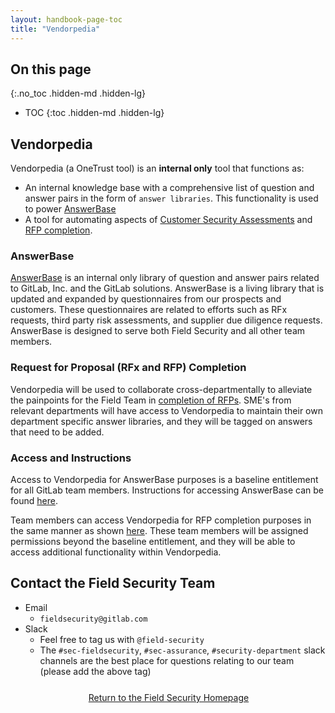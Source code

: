 ```yaml
---
layout: handbook-page-toc
title: "Vendorpedia"
---
```


## On this page
{:.no_toc .hidden-md .hidden-lg}
 
- TOC
{:toc .hidden-md .hidden-lg}


## Vendorpedia

Vendorpedia (a OneTrust tool) is an **internal only** tool that functions as:

* An internal knowledge base with a comprehensive list of question and answer pairs in the form of `answer libraries`. This functionality is used to power [AnswerBase](https://about.gitlab.com/handbook/security/security-assurance/field-security/answerbase.html)
* A tool for automating aspects of [Customer Security Assessments](/handbook/security/security-assurance/field-security/customer-security-assessment-process.html) and [RFP completion](https://about.gitlab.com/handbook/security/security-assurance/field-security/Field-Security-RFP.html).

### AnswerBase

[AnswerBase](https://about.gitlab.com/handbook/security/security-assurance/field-security/answerbase.html) is an internal only library of question and answer pairs related to GitLab, Inc. and the GitLab solutions. AnswerBase is a living library that is updated and expanded by questionnaires from our prospects and customers. These questionnaires are related to efforts such as RFx requests, third party risk assessments, and supplier due diligence requests. AnswerBase is designed to serve both Field Security and all other team members.

### Request for Proposal (RFx and RFP) Completion

Vendorpedia will be used to collaborate cross-departmentally to alleviate the painpoints for the Field Team in [completion of RFPs](https://about.gitlab.com/handbook/security/security-assurance/field-security/Field-Security-RFP.html). SME's from relevant departments will have access to Vendorpedia to maintain their own department specific answer libraries, and they will be tagged on answers that need to be added.

### Access and Instructions

Access to Vendorpedia for AnswerBase purposes is a baseline entitlement for all GitLab team members. Instructions for accessing AnswerBase can be found [here](https://about.gitlab.com/handbook/security/security-assurance/field-security/answerbase.html#how-can-i-access-answerbase).

Team members can access Vendorpedia for RFP completion purposes in the same manner as shown [here](https://about.gitlab.com/handbook/security/security-assurance/field-security/answerbase.html#how-can-i-access-answerbase). These team members will be assigned permissions beyond the baseline entitlement, and they will be able to access additional functionality within Vendorpedia. 

## Contact the Field Security Team

* Email
   * `fieldsecurity@gitlab.com`
* Slack
   * Feel free to tag us with `@field-security`
   * The `#sec-fieldsecurity`, `#sec-assurance`, `#security-department` slack channels are the best place for questions relating to our team (please add the above tag)

<div class="flex-row" markdown="0" style="height:40px">
    <a href="https://about.gitlab.com/handbook/security/security-assurance/field-security/" class="btn btn-purple-inv" style="width:100%;height:100%;margin:1px;display:flex;justify-content:center;align-items:center;">Return to the Field Security Homepage</a>
</div>
